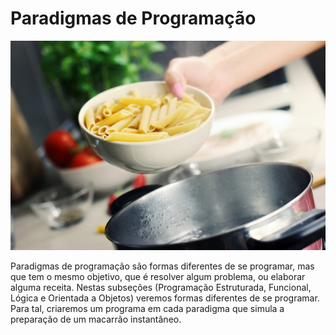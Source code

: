 # Paradigmas de Programação

![](../assets/paradigmas.jpg)

Paradigmas de programação são formas diferentes de se programar, mas que tem o mesmo objetivo, que é resolver algum problema, ou elaborar alguma receita. Nestas subseções (Programação Estruturada, Funcional, Lógica e Orientada a Objetos) veremos formas diferentes de se programar. Para tal, criaremos um programa em cada paradigma que simula a preparação de um macarrão instantâneo.


